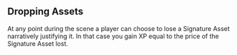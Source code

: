 ## Dropping Assets
At any point during the scene a player can choose to lose a Signature Asset narratively justifying it. In that case you gain XP equal to the price of the Signature Asset lost.